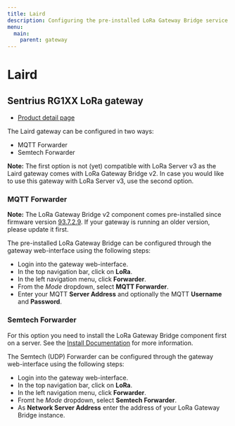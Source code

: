 ```yaml
---
title: Laird
description: Configuring the pre-installed LoRa Gateway Bridge service on Laird gateways.
menu:
  main:
    parent: gateway
---
```


# Laird

## Sentrius RG1XX LoRa gateway

* [Product detail page](https://www.lairdtech.com/products/rg1xx-lora-gateway)

The Laird gateway can be configured in two ways:

* MQTT Forwarder
* Semtech Forwarder

**Note:** The first option is not (yet) compatible with LoRa Server v3 as
the Laird gateway comes with LoRa Gateway Bridge v2. In case you would like to
use this gateway with LoRa Server v3, use the second option.

### MQTT Forwarder

**Note:** The LoRa Gateway Bridge v2 component comes pre-installed since firmware version
[93.7.2.9](https://assets.lairdtech.com/home/brandworld/files/CONN-RN-RG1xx-laird-93_7_2_9.pdf).
If your gateway is running an older version, please update it first.

The pre-installed LoRa Gateway Bridge can be configured through the gateway
web-interface using the following steps:

* Login into the gateway web-interface.
* In the top navigation bar, click on **LoRa**.
* In the left navigation menu, click **Forwarder**.
* From the *Mode* dropdown, select **MQTT Forwarder**.
* Enter your MQTT **Server Address** and optionally the MQTT **Username** and **Password**.

### Semtech Forwarder

For this option you need to install the LoRa Gateway Bridge component first on
a server. See the [Install Documentation](/lora-gateway-bridge/install/) for
more information.

The Semtech (UDP) Forwarder can be configured through the gateway
web-interface using the following steps:

* Login into the gateway web-interface.
* In the top navigation bar, click on **LoRa**.
* In the left navigation menu, click **Forwarder**.
* Fromt he *Mode* dropdown, select **Semtech Forwarder**.
* As **Network Server Address** enter the address of your LoRa Gateway Bridge instance.

